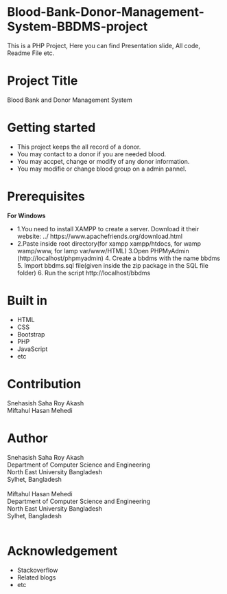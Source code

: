# Blood-Bank-Donor-Management-System-BBDMS-project
This is a PHP Project, Here you can find Presentation slide, All code, Readme File etc.

# Project Title
Blood Bank and Donor Management System

# Getting started
<ul> 

  <li> This project keeps the all record of a donor. </li>
  <li> You may contact to a donor if you are needed blood. </li>
  <li> You may accpet, change or modify of any donor information. </li>
  <li> You may modifie or change blood group on a admin pannel. </li>

</ul>

# Prerequisites
<b>For Windows</b>
<ul>
<li>1.You need to install XAMPP to create a server. Download it their website: ../ https://www.apachefriends.org/download.html <br/>
<li>
2.Paste inside root directory(for xampp xampp/htdocs, for wamp wamp/www, for lamp var/www/HTML)
3.Open PHPMyAdmin (http://localhost/phpmyadmin)
4. Create a bbdms with the name bbdms
5. Import bbdms.sql file(given inside the zip package in the SQL file folder)
6. Run the script http://localhost/bbdms<br/>
</ul>


# Built in
<ul> 
  
  <li>  HTML </li>
  <li> CSS </li>
  <li> Bootstrap </li>
  <li> PHP </li>
  <li> JavaScript </li>
  <li> etc </li>
</ul>

# Contribution
Snehasish Saha Roy Akash <br/>
Miftahul Hasan Mehedi

# Author
Snehasish Saha Roy Akash <br/>
Department of Computer Science and Engineering <br/>
North East University Bangladesh <br/>
Sylhet, Bangladesh <br/>
<br/>
Miftahul Hasan Mehedi <br/>
Department of Computer Science and Engineering <br/>
North East University Bangladesh <br/>
Sylhet, Bangladesh <br/>
<br/>

# Acknowledgement
<ul> <li> Stackoverflow  <br/> </li> <li> Related blogs <br/> </li> <li> etc </li> </ul>

